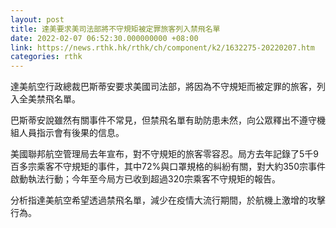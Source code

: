 ```yaml
---
layout: post
title: 達美要求美司法部將不守規矩被定罪旅客列入禁飛名單
date: 2022-02-07 06:52:30.000000000 +08:00
link: https://news.rthk.hk/rthk/ch/component/k2/1632275-20220207.htm
categories: rthk
---
```


達美航空行政總裁巴斯蒂安要求美國司法部，將因為不守規矩而被定罪的旅客，列入全美禁飛名單。

巴斯蒂安說雖然有關事件不常見，但禁飛名單有助防患未然，向公眾釋出不遵守機組人員指示會有後果的信息。

美國聯邦航空管理局去年宣布，對不守規矩的旅客零容忍。局方去年記錄了5千9百多宗乘客不守規矩的事件，其中72%與口罩規格的糾紛有關，對大約350宗事件啟動執法行動；今年至今局方已收到超過320宗乘客不守規矩的報告。

分析指達美航空希望透過禁飛名單，減少在疫情大流行期間，於航機上激增的攻擊行為。
